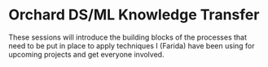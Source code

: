 # Orchard DS/ML Knowledge Transfer

These sessions will introduce the building blocks of the processes that need to be put in place to apply techniques I (Farida) have been using for upcoming projects and get everyone involved.
